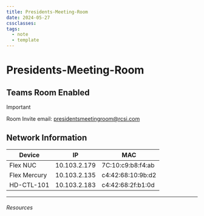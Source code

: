 ```yaml
---
title: Presidents-Meeting-Room
date: 2024-05-27
cssclasses: 
tags:
  - note
  - template
---
```


# Presidents-Meeting-Room

## Teams Room Enabled

> [!Important]
> Room Invite email: presidentsmeetingroom@rcsi.com
## Network Information

Device         | IP           | MAC
-------------- | ------------ | -----------------
Flex NUC       | 10.103.2.179 | 7C:10:c9:b8:f4:ab
Flex Mercury   | 10.103.2.135 | c4:42:68:10:9b:d2
HD-CTL-101     | 10.103.2.183 | c4:42:68:2f:b1:0d

---

###### Resources
